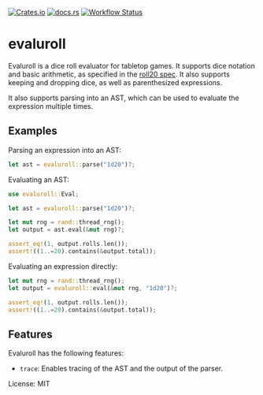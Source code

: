 [![Crates.io](https://img.shields.io/crates/v/evaluroll.svg)](https://crates.io/crates/evaluroll)
[![docs.rs](https://img.shields.io/docsrs/evaluroll)](https://docs.rs/evaluroll/latest/evaluroll/)
[![Workflow Status](https://github.com/zshift/evaluroll/workflows/main/badge.svg)](https://github.com/zshift/evaluroll/actions?query=workflow%3A%22main%22)

# evaluroll

Evaluroll is a dice roll evaluator for tabletop games.
It supports dice notation and basic arithmetic,
as specified in the [roll20 spec](https://wiki.roll20.net/Dice_Reference#Roll20_Dice_Specification).
It also supports keeping and dropping dice, as well as parenthesized expressions.

It also supports parsing into an AST, which can be used to evaluate the expression multiple times.

## Examples

Parsing an expression into an AST:

```rust
let ast = evaluroll::parse("1d20")?;
```

Evaluating an AST:

```rust
use evaluroll::Eval;

let ast = evaluroll::parse("1d20")?;

let mut rng = rand::thread_rng();
let output = ast.eval(&mut rng)?;

assert_eq!(1, output.rolls.len());
assert!((1..=20).contains(&output.total));
```

Evaluating an expression directly:

```rust
let mut rng = rand::thread_rng();
let output = evaluroll::eval(&mut rng, "1d20")?;

assert_eq!(1, output.rolls.len());
assert!((1..=20).contains(&output.total));
```
## Features

Evaluroll has the following features:

- `trace`: Enables tracing of the AST and the output of the parser.

License: MIT
